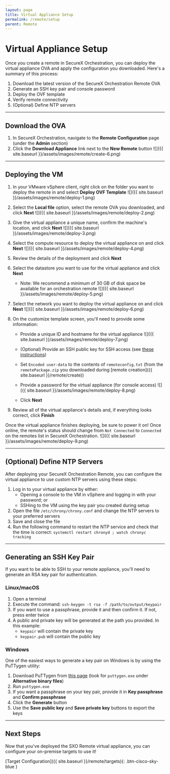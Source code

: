 ```yaml
---
layout: page
title: Virtual Appliance Setup
permalink: /remote/setup
parent: Remote
---
```


# Virtual Appliance Setup
Once you create a remote in SecureX Orchestration, you can deploy the virtual appliance OVA and apply the configuration you downloaded. Here's a summary of this process:
1. Download the latest version of the SecureX Orchestration Remote OVA
1. Generate an SSH key pair and console password
1. Deploy the OVF template
1. Verify remote connectivity
1. (Optional) Define NTP servers

---

## Download the OVA
1. In SecureX Orchestration, navigate to the **Remote Configuration** page (under the **Admin** section)
1. Click the **Download Appliance** link next to the **New Remote** button
![]({{ site.baseurl }}/assets/images/remote/create-6.png)

---

## Deploying the VM
1. In your VMware vSphere client, right click on the folder you want to deploy the remote in and select **Deploy OVF Template**
![]({{ site.baseurl }}/assets/images/remote/deploy-1.png)

1. Select the **Local file** option, select the remote OVA you downloaded, and click **Next**
![]({{ site.baseurl }}/assets/images/remote/deploy-2.png)

1. Give the virtual appliance a unique name, confirm the machine's location, and click **Next**
![]({{ site.baseurl }}/assets/images/remote/deploy-3.png)

1. Select the compute resource to deploy the virtual appliance on and click **Next**
![]({{ site.baseurl }}/assets/images/remote/deploy-4.png)

1. Review the details of the deployment and click **Next**
1. Select the datastore you want to use for the virtual appliance and click **Next**
	* Note: We recommend a minimum of 30 GB of disk space be available for an orchestration remote
![]({{ site.baseurl }}/assets/images/remote/deploy-5.png)

1. Select the network you want to deploy the virtual appliance on and click **Next**
![]({{ site.baseurl }}/assets/images/remote/deploy-6.png)

1. On the customize template screen, you'll need to provide some information:
	* Provide a unique ID and hostname for the virtual appliance
	![]({{ site.baseurl }}/assets/images/remote/deploy-7.png)
	
	* (Optional) Provide an SSH public key for SSH access (see [these instructions](#generating-an-ssh-key-pair))
	* Set `Encoded user-data` to the contents of `remoteconfig.txt` (from the `remotePackage.zip` you downloaded during [remote creation]({{ site.baseurl }}/remote/create))
	* Provide a password for the virtual appliance (for console access)
	![]({{ site.baseurl }}/assets/images/remote/deploy-8.png)
	
	* Click **Next**
1. Review all of the virtual appliance's details and, if everything looks correct, click **Finish**

Once the virtual appliance finishes deploying, be sure to power it on! Once online, the remote's status should change from `Not Connected` to `Connected` on the remotes list in SecureX Orchestration.
![]({{ site.baseurl }}/assets/images/remote/deploy-9.png)

---

## (Optional) Define NTP Servers
After deploying your SecureX Orchestration Remote, you can configure the virtual appliance to use custom NTP servers using these steps:
1. Log in to your virtual appliance by either:
	* Opening a console to the VM in vSphere and logging in with your password; or
	* SSHing to the VM using the key pair you created during setup
1. Open the file `/etc/chrony/chrony.conf` and change the NTP servers to your preferred servers
1. Save and close the file
1. Run the following command to restart the NTP service and check that the time is correct: `systemctl restart chronyd ; watch chronyc tracking`

---

## Generating an SSH Key Pair
If you want to be able to SSH to your remote appliance, you'll need to generate an RSA key pair for authentication.

### Linux/macOS
1. Open a terminal
1. Execute the command: `ssh-keygen -t rsa -f /path/to/output/keypair`
1. If you want to use a passphrase, provide it and then confirm it. If not, press enter twice
1. A public and private key will be generated at the path you provided. In this example:
	* `keypair` will contain the private key
	* `keypair.pub` will contain the public key

### Windows
One of the easiest ways to generate a key pair on Windows is by using the PuTTygen utility:
1. Download PuTTygen from [this page](https://www.chiark.greenend.org.uk/~sgtatham/putty/latest.html) (look for `puttygen.exe` under **Alternative binary files**)
1. Run `puttygen.exe`
1. If you want a passphrase on your key pair, provide it in **Key passphrase** and **Confirm passphrase**
1. Click the **Generate** button
1. Use the **Save public key** and **Save private key** buttons to export the keys

---

## Next Steps
Now that you've deployed the SXO Remote virtual appliance, you can configure your on-premise targets to use it!

[Target Configuration]({{ site.baseurl }}/remote/targets){: .btn-cisco-sky-blue }